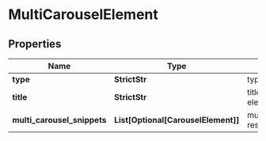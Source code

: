 # MultiCarouselElement


## Properties

| Name | Type | Description | Notes |
|------------ | ------------- | ------------- | -------------|
**type** | **StrictStr** | type of element |[optional]|
**title** | **StrictStr** | title of a given link element |[optional]|
**multi_carousel_snippets** | **List[Optional[CarouselElement]]** | multi_carousel_snippet results |[optional]|